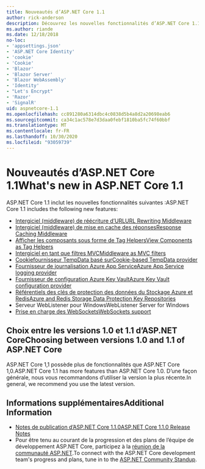 ```yaml
---
title: Nouveautés d’ASP.NET Core 1.1
author: rick-anderson
description: Découvrez les nouvelles fonctionnalités d’ASP.NET Core 1.1.
ms.author: riande
ms.date: 12/18/2018
no-loc:
- 'appsettings.json'
- 'ASP.NET Core Identity'
- 'cookie'
- 'Cookie'
- 'Blazor'
- 'Blazor Server'
- 'Blazor WebAssembly'
- 'Identity'
- "Let's Encrypt"
- 'Razor'
- 'SignalR'
uid: aspnetcore-1.1
ms.openlocfilehash: cc891280a6314dbc4c0838d5b4a8d2a20698eab6
ms.sourcegitcommit: ca34c1ac578e7d3daa0febf1810ba5fc74f60bbf
ms.translationtype: MT
ms.contentlocale: fr-FR
ms.lasthandoff: 10/30/2020
ms.locfileid: "93059739"
---
```

# <a name="whats-new-in-aspnet-core-11"></a><span data-ttu-id="140b9-103">Nouveautés d’ASP.NET Core 1.1</span><span class="sxs-lookup"><span data-stu-id="140b9-103">What's new in ASP.NET Core 1.1</span></span>

<span data-ttu-id="140b9-104">ASP.NET Core 1.1 inclut les nouvelles fonctionnalités suivantes :</span><span class="sxs-lookup"><span data-stu-id="140b9-104">ASP.NET Core 1.1 includes the following new features:</span></span>

- [<span data-ttu-id="140b9-105">Intergiciel (middleware) de réécriture d’URL</span><span class="sxs-lookup"><span data-stu-id="140b9-105">URL Rewriting Middleware</span></span>](xref:fundamentals/url-rewriting)
- [<span data-ttu-id="140b9-106">Intergiciel (middleware) de mise en cache des réponses</span><span class="sxs-lookup"><span data-stu-id="140b9-106">Response Caching Middleware</span></span>](xref:performance/caching/middleware)
- [<span data-ttu-id="140b9-107">Afficher les composants sous forme de Tag Helpers</span><span class="sxs-lookup"><span data-stu-id="140b9-107">View Components as Tag Helpers</span></span>](xref:mvc/views/view-components#invoking-a-view-component-as-a-tag-helper)
- [<span data-ttu-id="140b9-108">Intergiciel en tant que filtres MVC</span><span class="sxs-lookup"><span data-stu-id="140b9-108">Middleware as MVC filters</span></span>](xref:mvc/controllers/filters#using-middleware-in-the-filter-pipeline)
- [<span data-ttu-id="140b9-109">Cookiefournisseur TempData basé sur</span><span class="sxs-lookup"><span data-stu-id="140b9-109">Cookie-based TempData provider</span></span>](xref:fundamentals/app-state#tempdata)
- [<span data-ttu-id="140b9-110">Fournisseur de journalisation Azure App Service</span><span class="sxs-lookup"><span data-stu-id="140b9-110">Azure App Service logging provider</span></span>](xref:fundamentals/logging/index#azure-app-service-provider)
- [<span data-ttu-id="140b9-111">Fournisseur de configuration Azure Key Vault</span><span class="sxs-lookup"><span data-stu-id="140b9-111">Azure Key Vault configuration provider</span></span>](xref:security/key-vault-configuration)
- [<span data-ttu-id="140b9-112">Référentiels des clés de protection des données du Stockage Azure et Redis</span><span class="sxs-lookup"><span data-stu-id="140b9-112">Azure and Redis Storage Data Protection Key Repositories</span></span>](xref:security/data-protection/implementation/key-storage-providers)
- <span data-ttu-id="140b9-113">Serveur WebListener pour Windows</span><span class="sxs-lookup"><span data-stu-id="140b9-113">WebListener Server for Windows</span></span>
- [<span data-ttu-id="140b9-114">Prise en charge des WebSockets</span><span class="sxs-lookup"><span data-stu-id="140b9-114">WebSockets support</span></span>](xref:fundamentals/websockets)

## <a name="choosing-between-versions-10-and-11-of-aspnet-core"></a><span data-ttu-id="140b9-115">Choix entre les versions 1.0 et 1.1 d’ASP.NET Core</span><span class="sxs-lookup"><span data-stu-id="140b9-115">Choosing between versions 1.0 and 1.1 of ASP.NET Core</span></span>

<span data-ttu-id="140b9-116">ASP.NET Core 1,1 possède plus de fonctionnalités que ASP.NET Core 1,0.</span><span class="sxs-lookup"><span data-stu-id="140b9-116">ASP.NET Core 1.1 has more features than ASP.NET Core 1.0.</span></span> <span data-ttu-id="140b9-117">D’une façon générale, nous vous recommandons d’utiliser la version la plus récente.</span><span class="sxs-lookup"><span data-stu-id="140b9-117">In general, we recommend you use the latest version.</span></span>

## <a name="additional-information"></a><span data-ttu-id="140b9-118">Informations supplémentaires</span><span class="sxs-lookup"><span data-stu-id="140b9-118">Additional Information</span></span>

- [<span data-ttu-id="140b9-119">Notes de publication d’ASP.NET Core 1.1.0</span><span class="sxs-lookup"><span data-stu-id="140b9-119">ASP.NET Core 1.1.0 Release Notes</span></span>](https://github.com/dotnet/aspnetcore/releases/tag/1.1.0)
- <span data-ttu-id="140b9-120">Pour être tenu au courant de la progression et des plans de l’équipe de développement ASP.NET Core, participez à la [réunion de la communauté ASP.NET](https://live.asp.net/).</span><span class="sxs-lookup"><span data-stu-id="140b9-120">To connect with the ASP.NET Core development team's progress and plans, tune in to the [ASP.NET Community Standup](https://live.asp.net/).</span></span>
